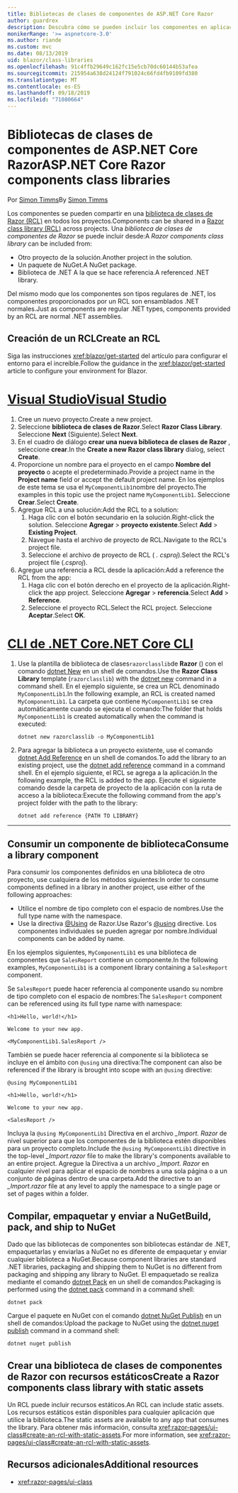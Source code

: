 ```yaml
---
title: Bibliotecas de clases de componentes de ASP.NET Core Razor
author: guardrex
description: Descubra cómo se pueden incluir los componentes en aplicaciones increíbles desde una biblioteca de componentes externos.
monikerRange: '>= aspnetcore-3.0'
ms.author: riande
ms.custom: mvc
ms.date: 08/13/2019
uid: blazor/class-libraries
ms.openlocfilehash: 91c4ffb29649c162fc15e5cb70dc60144b53afea
ms.sourcegitcommit: 215954a638d24124f791024c66fd4fb9109fd380
ms.translationtype: MT
ms.contentlocale: es-ES
ms.lasthandoff: 09/18/2019
ms.locfileid: "71080664"
---
```

# <a name="aspnet-core-razor-components-class-libraries"></a><span data-ttu-id="f82c9-103">Bibliotecas de clases de componentes de ASP.NET Core Razor</span><span class="sxs-lookup"><span data-stu-id="f82c9-103">ASP.NET Core Razor components class libraries</span></span>

<span data-ttu-id="f82c9-104">Por [Simon Timms](https://github.com/stimms)</span><span class="sxs-lookup"><span data-stu-id="f82c9-104">By [Simon Timms](https://github.com/stimms)</span></span>

<span data-ttu-id="f82c9-105">Los componentes se pueden compartir en una [biblioteca de clases de Razor (RCL)](xref:razor-pages/ui-class) en todos los proyectos.</span><span class="sxs-lookup"><span data-stu-id="f82c9-105">Components can be shared in a [Razor class library (RCL)](xref:razor-pages/ui-class) across projects.</span></span> <span data-ttu-id="f82c9-106">Una *biblioteca de clases de componentes de Razor* se puede incluir desde:</span><span class="sxs-lookup"><span data-stu-id="f82c9-106">A *Razor components class library* can be included from:</span></span>

* <span data-ttu-id="f82c9-107">Otro proyecto de la solución.</span><span class="sxs-lookup"><span data-stu-id="f82c9-107">Another project in the solution.</span></span>
* <span data-ttu-id="f82c9-108">Un paquete de NuGet.</span><span class="sxs-lookup"><span data-stu-id="f82c9-108">A NuGet package.</span></span>
* <span data-ttu-id="f82c9-109">Biblioteca de .NET A la que se hace referencia.</span><span class="sxs-lookup"><span data-stu-id="f82c9-109">A referenced .NET library.</span></span>

<span data-ttu-id="f82c9-110">Del mismo modo que los componentes son tipos regulares de .NET, los componentes proporcionados por un RCL son ensamblados .NET normales.</span><span class="sxs-lookup"><span data-stu-id="f82c9-110">Just as components are regular .NET types, components provided by an RCL are normal .NET assemblies.</span></span>

## <a name="create-an-rcl"></a><span data-ttu-id="f82c9-111">Creación de un RCL</span><span class="sxs-lookup"><span data-stu-id="f82c9-111">Create an RCL</span></span>

<span data-ttu-id="f82c9-112">Siga las instrucciones <xref:blazor/get-started> del artículo para configurar el entorno para el increíble.</span><span class="sxs-lookup"><span data-stu-id="f82c9-112">Follow the guidance in the <xref:blazor/get-started> article to configure your environment for Blazor.</span></span>

# <a name="visual-studiotabvisual-studio"></a>[<span data-ttu-id="f82c9-113">Visual Studio</span><span class="sxs-lookup"><span data-stu-id="f82c9-113">Visual Studio</span></span>](#tab/visual-studio)

1. <span data-ttu-id="f82c9-114">Cree un nuevo proyecto.</span><span class="sxs-lookup"><span data-stu-id="f82c9-114">Create a new project.</span></span>
1. <span data-ttu-id="f82c9-115">Seleccione **biblioteca de clases de Razor**.</span><span class="sxs-lookup"><span data-stu-id="f82c9-115">Select **Razor Class Library**.</span></span> <span data-ttu-id="f82c9-116">Seleccione **Next** (Siguiente).</span><span class="sxs-lookup"><span data-stu-id="f82c9-116">Select **Next**.</span></span>
1. <span data-ttu-id="f82c9-117">En el cuadro de diálogo **crear una nueva biblioteca de clases de Razor** , seleccione **crear**.</span><span class="sxs-lookup"><span data-stu-id="f82c9-117">In the **Create a new Razor class library** dialog, select **Create**.</span></span>
1. <span data-ttu-id="f82c9-118">Proporcione un nombre para el proyecto en el campo **Nombre del proyecto** o acepte el predeterminado.</span><span class="sxs-lookup"><span data-stu-id="f82c9-118">Provide a project name in the **Project name** field or accept the default project name.</span></span> <span data-ttu-id="f82c9-119">En los ejemplos de este tema se usa el `MyComponentLib1`nombre del proyecto.</span><span class="sxs-lookup"><span data-stu-id="f82c9-119">The examples in this topic use the project name `MyComponentLib1`.</span></span> <span data-ttu-id="f82c9-120">Seleccione **Crear**.</span><span class="sxs-lookup"><span data-stu-id="f82c9-120">Select **Create**.</span></span>
1. <span data-ttu-id="f82c9-121">Agregue RCL a una solución:</span><span class="sxs-lookup"><span data-stu-id="f82c9-121">Add the RCL to a solution:</span></span>
   1. <span data-ttu-id="f82c9-122">Haga clic con el botón secundario en la solución.</span><span class="sxs-lookup"><span data-stu-id="f82c9-122">Right-click the solution.</span></span> <span data-ttu-id="f82c9-123">Seleccione **Agregar** > **proyecto existente**.</span><span class="sxs-lookup"><span data-stu-id="f82c9-123">Select **Add** > **Existing Project**.</span></span>
   1. <span data-ttu-id="f82c9-124">Navegue hasta el archivo de proyecto de RCL.</span><span class="sxs-lookup"><span data-stu-id="f82c9-124">Navigate to the RCL's project file.</span></span>
   1. <span data-ttu-id="f82c9-125">Seleccione el archivo de proyecto de RCL ( *. csproj*).</span><span class="sxs-lookup"><span data-stu-id="f82c9-125">Select the RCL's project file (*.csproj*).</span></span>
1. <span data-ttu-id="f82c9-126">Agregue una referencia a RCL desde la aplicación:</span><span class="sxs-lookup"><span data-stu-id="f82c9-126">Add a reference the RCL from the app:</span></span>
   1. <span data-ttu-id="f82c9-127">Haga clic con el botón derecho en el proyecto de la aplicación.</span><span class="sxs-lookup"><span data-stu-id="f82c9-127">Right-click the app project.</span></span> <span data-ttu-id="f82c9-128">Seleccione **Agregar** > **referencia**.</span><span class="sxs-lookup"><span data-stu-id="f82c9-128">Select **Add** > **Reference**.</span></span>
   1. <span data-ttu-id="f82c9-129">Seleccione el proyecto RCL.</span><span class="sxs-lookup"><span data-stu-id="f82c9-129">Select the RCL project.</span></span> <span data-ttu-id="f82c9-130">Seleccione **Aceptar**.</span><span class="sxs-lookup"><span data-stu-id="f82c9-130">Select **OK**.</span></span>

# <a name="net-core-clitabnetcore-cli"></a>[<span data-ttu-id="f82c9-131">CLI de .NET Core</span><span class="sxs-lookup"><span data-stu-id="f82c9-131">.NET Core CLI</span></span>](#tab/netcore-cli)

1. <span data-ttu-id="f82c9-132">Use la plantilla de biblioteca de clases`razorclasslib`de **Razor** () con el comando [dotnet New](/dotnet/core/tools/dotnet-new) en un shell de comandos.</span><span class="sxs-lookup"><span data-stu-id="f82c9-132">Use the **Razor Class Library** template (`razorclasslib`) with the [dotnet new](/dotnet/core/tools/dotnet-new) command in a command shell.</span></span> <span data-ttu-id="f82c9-133">En el ejemplo siguiente, se crea un RCL denominado `MyComponentLib1`.</span><span class="sxs-lookup"><span data-stu-id="f82c9-133">In the following example, an RCL is created named `MyComponentLib1`.</span></span> <span data-ttu-id="f82c9-134">La carpeta que contiene `MyComponentLib1` se crea automáticamente cuando se ejecuta el comando:</span><span class="sxs-lookup"><span data-stu-id="f82c9-134">The folder that holds `MyComponentLib1` is created automatically when the command is executed:</span></span>

   ```dotnetcli
   dotnet new razorclasslib -o MyComponentLib1
   ```

1. <span data-ttu-id="f82c9-135">Para agregar la biblioteca a un proyecto existente, use el comando [dotnet Add Reference](/dotnet/core/tools/dotnet-add-reference) en un shell de comandos.</span><span class="sxs-lookup"><span data-stu-id="f82c9-135">To add the library to an existing project, use the [dotnet add reference](/dotnet/core/tools/dotnet-add-reference) command in a command shell.</span></span> <span data-ttu-id="f82c9-136">En el ejemplo siguiente, el RCL se agrega a la aplicación.</span><span class="sxs-lookup"><span data-stu-id="f82c9-136">In the following example, the RCL is added to the app.</span></span> <span data-ttu-id="f82c9-137">Ejecute el siguiente comando desde la carpeta de proyecto de la aplicación con la ruta de acceso a la biblioteca:</span><span class="sxs-lookup"><span data-stu-id="f82c9-137">Execute the following command from the app's project folder with the path to the library:</span></span>

   ```dotnetcli
   dotnet add reference {PATH TO LIBRARY}
   ```

---

## <a name="consume-a-library-component"></a><span data-ttu-id="f82c9-138">Consumir un componente de biblioteca</span><span class="sxs-lookup"><span data-stu-id="f82c9-138">Consume a library component</span></span>

<span data-ttu-id="f82c9-139">Para consumir los componentes definidos en una biblioteca de otro proyecto, use cualquiera de los métodos siguientes:</span><span class="sxs-lookup"><span data-stu-id="f82c9-139">In order to consume components defined in a library in another project, use either of the following approaches:</span></span>

* <span data-ttu-id="f82c9-140">Utilice el nombre de tipo completo con el espacio de nombres.</span><span class="sxs-lookup"><span data-stu-id="f82c9-140">Use the full type name with the namespace.</span></span>
* <span data-ttu-id="f82c9-141">Use la directiva [ \@Using](xref:mvc/views/razor#using) de Razor.</span><span class="sxs-lookup"><span data-stu-id="f82c9-141">Use Razor's [\@using](xref:mvc/views/razor#using) directive.</span></span> <span data-ttu-id="f82c9-142">Los componentes individuales se pueden agregar por nombre.</span><span class="sxs-lookup"><span data-stu-id="f82c9-142">Individual components can be added by name.</span></span>

<span data-ttu-id="f82c9-143">En los ejemplos siguientes, `MyComponentLib1` es una biblioteca de componentes que `SalesReport` contiene un componente.</span><span class="sxs-lookup"><span data-stu-id="f82c9-143">In the following examples, `MyComponentLib1` is a component library containing a `SalesReport` component.</span></span>

<span data-ttu-id="f82c9-144">Se `SalesReport` puede hacer referencia al componente usando su nombre de tipo completo con el espacio de nombres:</span><span class="sxs-lookup"><span data-stu-id="f82c9-144">The `SalesReport` component can be referenced using its full type name with namespace:</span></span>

```cshtml
<h1>Hello, world!</h1>

Welcome to your new app.

<MyComponentLib1.SalesReport />
```

<span data-ttu-id="f82c9-145">También se puede hacer referencia al componente si la biblioteca se incluye en el ámbito con `@using` una directiva:</span><span class="sxs-lookup"><span data-stu-id="f82c9-145">The component can also be referenced if the library is brought into scope with an `@using` directive:</span></span>

```cshtml
@using MyComponentLib1

<h1>Hello, world!</h1>

Welcome to your new app.

<SalesReport />
```

<span data-ttu-id="f82c9-146">Incluya la `@using MyComponentLib1` Directiva en el archivo *_Import. Razor* de nivel superior para que los componentes de la biblioteca estén disponibles para un proyecto completo.</span><span class="sxs-lookup"><span data-stu-id="f82c9-146">Include the `@using MyComponentLib1` directive in the top-level *_Import.razor* file to make the library's components available to an entire project.</span></span> <span data-ttu-id="f82c9-147">Agregue la Directiva a un archivo *_Import. Razor* en cualquier nivel para aplicar el espacio de nombres a una sola página o a un conjunto de páginas dentro de una carpeta.</span><span class="sxs-lookup"><span data-stu-id="f82c9-147">Add the directive to an *_Import.razor* file at any level to apply the namespace to a single page or set of pages within a folder.</span></span>

## <a name="build-pack-and-ship-to-nuget"></a><span data-ttu-id="f82c9-148">Compilar, empaquetar y enviar a NuGet</span><span class="sxs-lookup"><span data-stu-id="f82c9-148">Build, pack, and ship to NuGet</span></span>

<span data-ttu-id="f82c9-149">Dado que las bibliotecas de componentes son bibliotecas estándar de .NET, empaquetarlas y enviarlas a NuGet no es diferente de empaquetar y enviar cualquier biblioteca a NuGet.</span><span class="sxs-lookup"><span data-stu-id="f82c9-149">Because component libraries are standard .NET libraries, packaging and shipping them to NuGet is no different from packaging and shipping any library to NuGet.</span></span> <span data-ttu-id="f82c9-150">El empaquetado se realiza mediante el comando [dotnet Pack](/dotnet/core/tools/dotnet-pack) en un shell de comandos:</span><span class="sxs-lookup"><span data-stu-id="f82c9-150">Packaging is performed using the [dotnet pack](/dotnet/core/tools/dotnet-pack) command in a command shell:</span></span>

```dotnetcli
dotnet pack
```

<span data-ttu-id="f82c9-151">Cargue el paquete en NuGet con el comando [dotnet NuGet Publish](/dotnet/core/tools/dotnet-nuget-push) en un shell de comandos:</span><span class="sxs-lookup"><span data-stu-id="f82c9-151">Upload the package to NuGet using the [dotnet nuget publish](/dotnet/core/tools/dotnet-nuget-push) command in a command shell:</span></span>

```dotnetcli
dotnet nuget publish
```

## <a name="create-a-razor-components-class-library-with-static-assets"></a><span data-ttu-id="f82c9-152">Crear una biblioteca de clases de componentes de Razor con recursos estáticos</span><span class="sxs-lookup"><span data-stu-id="f82c9-152">Create a Razor components class library with static assets</span></span>

<span data-ttu-id="f82c9-153">Un RCL puede incluir recursos estáticos.</span><span class="sxs-lookup"><span data-stu-id="f82c9-153">An RCL can include static assets.</span></span> <span data-ttu-id="f82c9-154">Los recursos estáticos están disponibles para cualquier aplicación que utilice la biblioteca.</span><span class="sxs-lookup"><span data-stu-id="f82c9-154">The static assets are available to any app that consumes the library.</span></span> <span data-ttu-id="f82c9-155">Para obtener más información, consulta <xref:razor-pages/ui-class#create-an-rcl-with-static-assets>.</span><span class="sxs-lookup"><span data-stu-id="f82c9-155">For more information, see <xref:razor-pages/ui-class#create-an-rcl-with-static-assets>.</span></span>

## <a name="additional-resources"></a><span data-ttu-id="f82c9-156">Recursos adicionales</span><span class="sxs-lookup"><span data-stu-id="f82c9-156">Additional resources</span></span>

* <xref:razor-pages/ui-class>

